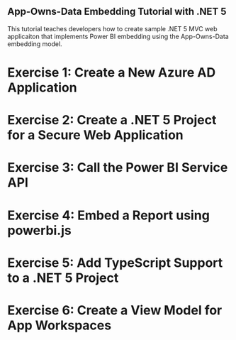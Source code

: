 ## App-Owns-Data Embedding Tutorial with .NET 5
This tutorial teaches developers how to create sample .NET 5 MVC web applicaiton that implements Power BI embedding using the App-Owns-Data embedding model.

# Exercise 1: Create a New Azure AD Application
# Exercise 2: Create a .NET 5 Project for a Secure Web Application
# Exercise 3: Call the Power BI Service API
# Exercise 4: Embed a Report using powerbi.js
# Exercise 5: Add TypeScript Support to a .NET 5 Project
# Exercise 6: Create a View Model for App Workspaces